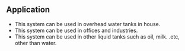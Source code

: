 ## Application

*	This system can be used in overhead water tanks in house.
*	This system can be used in offices and industries.
*	This system can be used in other liquid tanks such as oil, milk. .etc, other than water.

